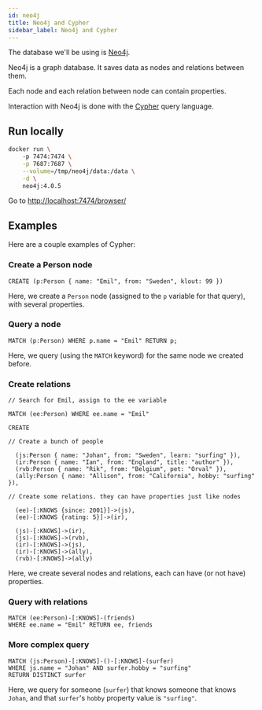 ```yaml
---
id: neo4j
title: Neo4j and Cypher
sidebar_label: Neo4j and Cypher
---
```


The database we'll be using is [Neo4j](https://neo4j.com/).

Neo4j is a graph database. It saves data as nodes and relations between them.

Each node and each relation between node can contain properties.

Interaction with Neo4j is done with the [Cypher](https://neo4j.com/developer/cypher-basics-i/) query language.

## Run locally

```bash
docker run \                                           
    -p 7474:7474 \
    -p 7687:7687 \
    --volume=/tmp/neo4j/data:/data \
    -d \
    neo4j:4.0.5
```

Go to [http://localhost:7474/browser/](http://localhost:7474/browser/)

## Examples

Here are a couple examples of Cypher:

### Create a Person node

```cypher
CREATE (p:Person { name: "Emil", from: "Sweden", klout: 99 })
```

Here, we create a `Person` node (assigned to the `p` variable for that query), with several properties.

### Query a node

```cypher
MATCH (p:Person) WHERE p.name = "Emil" RETURN p;
```

Here, we query (using the `MATCH` keyword) for the same node we created before.

### Create relations

```cypher
// Search for Emil, assign to the ee variable

MATCH (ee:Person) WHERE ee.name = "Emil"

CREATE

// Create a bunch of people

  (js:Person { name: "Johan", from: "Sweden", learn: "surfing" }),
  (ir:Person { name: "Ian", from: "England", title: "author" }),
  (rvb:Person { name: "Rik", from: "Belgium", pet: "Orval" }),
  (ally:Person { name: "Allison", from: "California", hobby: "surfing" }),
  
// Create some relations. they can have properties just like nodes

  (ee)-[:KNOWS {since: 2001}]->(js),
  (ee)-[:KNOWS {rating: 5}]->(ir),

  (js)-[:KNOWS]->(ir),
  (js)-[:KNOWS]->(rvb),
  (ir)-[:KNOWS]->(js),
  (ir)-[:KNOWS]->(ally),
  (rvb)-[:KNOWS]->(ally)
```

Here, we create several nodes and relations, each can have (or not have) properties.

### Query with relations

```cypher
MATCH (ee:Person)-[:KNOWS]-(friends)
WHERE ee.name = "Emil" RETURN ee, friends
```

### More complex query

```cypher
MATCH (js:Person)-[:KNOWS]-()-[:KNOWS]-(surfer)
WHERE js.name = "Johan" AND surfer.hobby = "surfing"
RETURN DISTINCT surfer
```

Here, we query for someone (`surfer`) that knows someone that knows `Johan`,
and that `surfer`'s `hobby` property value is `"surfing"`.